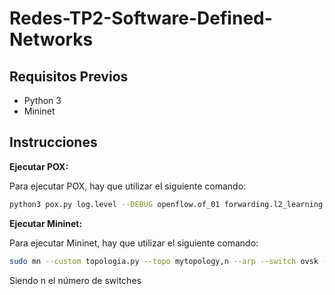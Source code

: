 # Redes-TP2-Software-Defined-Networks

## Requisitos Previos

- Python 3
- Mininet

## Instrucciones

**Ejecutar POX:**

   Para ejecutar POX, hay que utilizar el siguiente comando:

   ```bash
   python3 pox.py log.level --DEBUG openflow.of_01 forwarding.l2_learning firewall
   ```

**Ejecutar Mininet:**

   Para ejecutar Mininet, hay que utilizar el siguiente comando:

   ```bash
   sudo mn --custom topologia.py --topo mytopology,n --arp --switch ovsk --controller remote
   ```

  Siendo n el número de switches
